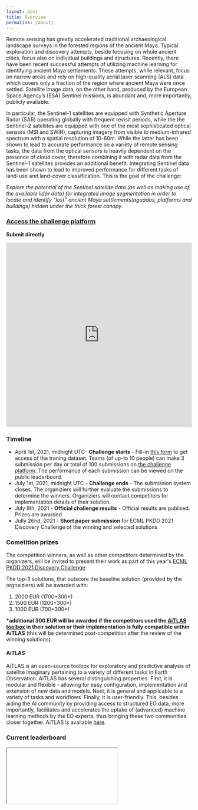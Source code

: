 ```yaml
---
layout: post
title: Overview
permalink: /about/
---
```


Remote sensing has greatly accelerated traditional archaeological landscape surveys in the forested regions of the ancient Maya. Typical exploration and discovery attempts, beside focusing on whole ancient cities, focus also on individual buildings and structures. Recently, there have been recent successful attempts of utilizing machine learning for  identifying ancient Maya settlements. These attempts, while relevant, focus on narrow areas and rely on high-quality aerial laser scanning (ALS) data which covers only a fraction of the region where ancient Maya were once settled. Satellite image data, on the other hand,  produced by the European Space Agency’s (ESA) Sentinel missions, is abundant and, more importantly, publicly available. 

In particular, the Sentinel-1 satellites  are equipped with Synthetic Aperture Radar (SAR) operating globally with frequent revisit periods, while the the Sentinel-2 satellites are equipped with one of the most sophisticated optical sensors (MSI and SWIR), capturing imagery from visible to medium-infrared spectrum with a spatial resolution of 10-60m. While the latter has been shown to lead to accurate performance on a variety of remote sensing tasks, the data from the optical sensors is heavily dependent on the presence of cloud cover, therefore combining it with  radar data from the Sentinel-1 satellites provides an additional benefit. Integrating  Sentinel data has been shown to lead to improved performance for different tasks of land-use and land-cover classification. This is the goal of the challenge: 

*Explore the potential of the Sentinel satellite data (as well as making use of the available lidar data) for integrated image segmentation in order to locate and identify “lost” ancient Maya settlements(aguadas, platforms and buildings) hidden under the thick forest canopy.*

### [Access the challenge platform](https://competitions.codalab.org/competitions/30429)

**Submit directly**

<iframe src="https://competitions.codalab.org/competitions/submission_widget/30429/" style="height: 500px; width: 100%; border: none;"></iframe>

### Timeline

- April 1st, 2021, midnight UTC- **Challenge starts** - Fill-in [this form](https://forms.gle/pycuAiAZoCkrgsyg8) to get access of the traning dataset. Teams (of up-to 10 people) can make 3 submission per day or total of 100 submissions on [the challenge platform](https://competitions.codalab.org/competitions/30429). The performance of each submission can be viewed on the public leaderboard. 
- July 1st, 2021, midnight UTC - **Challenge ends** - The submission system closes. The organiziers will further evaluate the submissions to determine the winners. Organiziers will contact competitors for implementation details of their solution.
- July 8th, 2021 - **Official challenge results** - Official results are publised. Prizes are awarded
- Jully 26nd, 2021 - **Short paper submission** for ECML PKDD 2021 Discovery Challenge of the winning and selected solutions


### Cometition prizes

The competition winners, as well as other competitors determined by the organizers, will be invited to present their work as part of this year's [ECML PKDD 2021 Discovery Challenge](https://2021.ecmlpkdd.org/).

The top-3 solutions, that outscore the baseline solution (provided by the orgnaiziers) will be awarded with:

1. 2000 EUR (1700+300*)
2. 1500 EUR (1200+300*)
3. 1000 EUR (700+300*)

**\*additional 300 EUR will be awarded if the competitors used the [AiTLAS toolbox](https://biasvariancelabs.github.io/aitlas) in their solution or their implementation is fully compatible within AiTLAS** (this will be determined post-competition after the review of the winning solutions).

#### AiTLAS 

AiTLAS is an open-source toolbox for exploratory and predictive analysis of satellite imaginary pertaining to a variety of different tasks in Earth Observation. AiTLAS has several distinguishing properties. First, it is modular and flexible - allowing for easy configuration, implementation and extension of new data and models. Next, it is general and applicable to a variety of tasks and workflows. Finally, it is user-friendly. This, besides aiding the AI community by providing access to structured EO data, more importantly, facilitates and accelerates the uptake of (advanced) machine learning methods by the EO experts, thus bringing these two communities closer together. AiTLAS is available [here](https://biasvariancelabs.github.io/aitlas).

### Current leaderboard

<iframe>src="https://competitions.codalab.org/competitions/leaderboard_widget/30429/" style="height: 500px; width: 100%; border: none;"></iframe>


